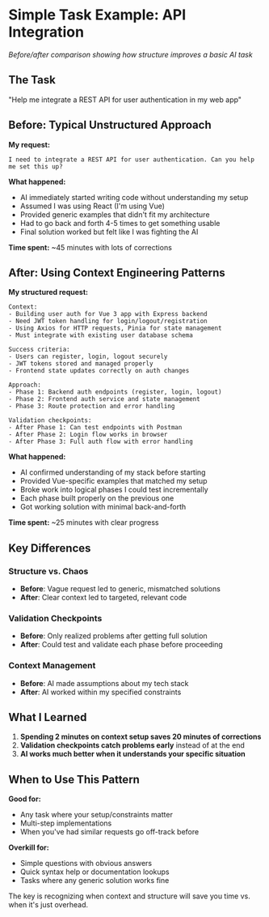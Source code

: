 # Simple Task Example: API Integration

*Before/after comparison showing how structure improves a basic AI task*

## The Task

"Help me integrate a REST API for user authentication in my web app"

## Before: Typical Unstructured Approach

**My request:**
```
I need to integrate a REST API for user authentication. Can you help me set this up?
```

**What happened:**
- AI immediately started writing code without understanding my setup
- Assumed I was using React (I'm using Vue)
- Provided generic examples that didn't fit my architecture
- Had to go back and forth 4-5 times to get something usable
- Final solution worked but felt like I was fighting the AI

**Time spent:** ~45 minutes with lots of corrections

## After: Using Context Engineering Patterns

**My structured request:**
```
Context:
- Building user auth for Vue 3 app with Express backend
- Need JWT token handling for login/logout/registration
- Using Axios for HTTP requests, Pinia for state management
- Must integrate with existing user database schema

Success criteria:
- Users can register, login, logout securely
- JWT tokens stored and managed properly
- Frontend state updates correctly on auth changes

Approach:
- Phase 1: Backend auth endpoints (register, login, logout)
- Phase 2: Frontend auth service and state management
- Phase 3: Route protection and error handling

Validation checkpoints:
- After Phase 1: Can test endpoints with Postman
- After Phase 2: Login flow works in browser
- After Phase 3: Full auth flow with error handling
```

**What happened:**
- AI confirmed understanding of my stack before starting
- Provided Vue-specific examples that matched my setup
- Broke work into logical phases I could test incrementally
- Each phase built properly on the previous one
- Got working solution with minimal back-and-forth

**Time spent:** ~25 minutes with clear progress

## Key Differences

### Structure vs. Chaos
- **Before**: Vague request led to generic, mismatched solutions
- **After**: Clear context led to targeted, relevant code

### Validation Checkpoints
- **Before**: Only realized problems after getting full solution
- **After**: Could test and validate each phase before proceeding

### Context Management
- **Before**: AI made assumptions about my tech stack
- **After**: AI worked within my specified constraints

## What I Learned

1. **Spending 2 minutes on context setup saves 20 minutes of corrections**
2. **Validation checkpoints catch problems early** instead of at the end
3. **AI works much better when it understands your specific situation**

## When to Use This Pattern

**Good for:**
- Any task where your setup/constraints matter
- Multi-step implementations
- When you've had similar requests go off-track before

**Overkill for:**
- Simple questions with obvious answers
- Quick syntax help or documentation lookups
- Tasks where any generic solution works fine

The key is recognizing when context and structure will save you time vs. when it's just overhead.